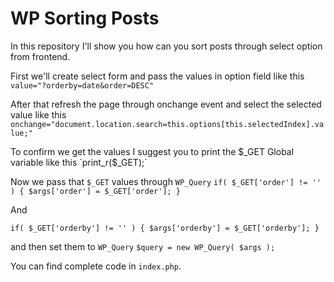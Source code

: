 # WP Sorting Posts

In this repository I'll show you how can you sort posts through select option from frontend.

First we'll create select form and pass the values in option field like this
`value="?orderby=date&order=DESC"`

After that refresh the page through onchange event and select the selected value like this
`onchange="document.location.search=this.options[this.selectedIndex].value;"`

To confirm we get the values I suggest you to print the $_GET Global variable like this
`print_r($_GET);`

Now we pass that `$_GET` values through `WP_Query`
`if( $_GET['order'] != '' ) {
  $args['order'] = $_GET['order'];
}`

And

`if( $_GET['orderby'] != '' ) {
  $args['orderby'] = $_GET['orderby'];
}`

and then set them to `WP_Query`
`$query = new WP_Query( $args );`


You can find complete code in `index.php`.
